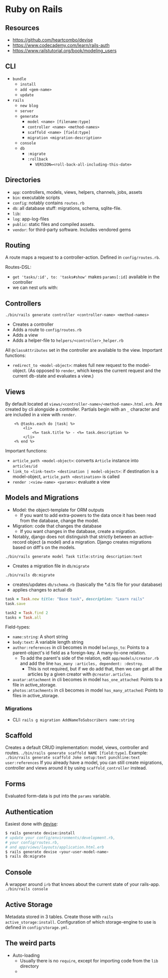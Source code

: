 # Ruby on Rails

## Resources
 - https://github.com/heartcombo/devise
 - https://www.codecademy.com/learn/rails-auth
 - https://www.railstutorial.org/book/modeling_users


## CLI

- `bundle`
  - `install`
  - `add <gem-name>`
  - `update`
- `rails`
  - `new blog`
  - `server`
  - `generate`
    - `model <name> [filename:type]`
    - `controller <name> <method-names>`
    - `scaffold <name> [field:type]`
    - `migration <migration-description>`
  - `console`
  - `db`
    - `:migrate`
    - `:rollback`
      - `VERSION=<roll-back-all-including-this-date>`




## Directories

- `app`: controllers, models, views, helpers, channels, jobs, assets
- `bin`: executable scripts
- `config`: notably contains `routes.rb`
- `db`: all database stuff: migrations, schema, sqlite-file.
- `lib`:
- `log`: app-log-files
- `public`: static files and compiled assets. 
- `vendor`: for third-party software. Includes vendored gems



## Routing
A route maps a request to a controller-action.
Defined in `config/routes.rb`.

Routes-DSL:
 - `get 'tasks/:id', to: 'tasks#show'` makes `params[:id]` available in the controller
 - we can nest urls with:



## Controllers
`./bin/rails generate controller <controller-name> <method-names>`
- Creates a controller
- Adds a route to `config/routes.rb`
- Adds a view
- Adds a helper-file to `helpers/<controller>_helper.rb`

All `@classAttributes` set in the controller are available to the view.
Important functions:
- `redirect_to <model-object>`: makes full new request to the model-object. (As opposed to `render`, which keeps the current request and the current db-state and evaluates a view.)



## Views
By default located at `views/<controller-name>/<method-name>.html.erb`. Are created by cli alongside a controller.
Partials begin with an `_` character and are included in a view with `render`.

```erb
    <% @tasks.each do |task| %>
        <li>
            <%= task.title %> - <%= task.description %>
        </li>
    <% end %>
```
Important functions:
 - `article_path <model-object>`: converts `Article` instance into `articles/id`
 - `link_to <link-text> <destination | model-object>`: if destination is a model-object, `article_path <destination>` is called
 - `render :<view-name> <params>`: evaluate a view



## Models and Migrations
- Model: the object-template for ORM outputs
    - If you want to add extra-powers to the data once it has been read from the database, change the model.
- Migration: code that changes the database
    - If you want changes in the database, create a migration.
- Notably, django does not distinguish that strictly between an active-record object (a model) and a migration. Django creates migrations based on diff's on the models.



`./bin/rails generate model Task title:string description:text`
- Creates a migration file in `db/migrate`

`./bin/rails db:migrate`
- creates/updates `db/schema.rb` (basically the *.d.ts file for your database)
- applies changes to actual db


```ruby
task = Task.new title: "Base task", description: "Learn rails"
task.save

task2 = Task.find 2
tasks = Task.all
```

Field-types:
 - `name:string`: A short string
 - `body:text`: A variable length string
 - `author:references` in cli becomes in model `belongs_to`: Points to a parent-object's id field as a foreign-key. A many-to-one relation.
   - To add the parent's side of the relation, edit `app/models/creator.rb` and add the line `has_many :articles, dependent: :destroy`.
     - This is not required, but if we do add that, then we can get all the articles by a given creator with `@creator.articles`.
 - `avatar:attachment` in cli becomes in model `has_one_attached`: Points to a file in active_storage.
 - `photos:attachments` in cli becomes in model `has_many_attached`: Points to files in active_storage.


### Migrations
- CLI: `rails g migration AddNameToSubscribers name:string`



## Scaffold
Creates a default CRUD implementation: model, views, controller and routes.
`./bin/rails generate scaffold NAME [field:type]`.
Example: 
`./bin/rails generate scaffold Joke setup:text punchline:text user:references`
If you already have a model, you can still create migrations, controller and views around it by using `scaffold_controller` instead.



## Forms
Evaluated form-data is put into the `params` variable.



## Authentication
Easiest done with [devise](https://github.com/heartcombo/devise#starting-with-rails):
```bash
$ rails generate devise:install
# update your config/environments/development.rb, 
# your config/routes.rb,
# and app/views/layouts/application.html.erb
$ rails generate devise <your-user-model-name>
$ rails db:migrate
```


## Console
A wrapper around `irb` that knows about the current state of your rails-app.
`./bin/rails console`



## Active Storage
Metadata stored in 3 tables. Create those with `rails active_storage:install`.
Configuration of which storage-engine to use is defined in `config/storage.yml`.



## The weird parts
- Auto-loading
  - Usually there is no `require`, except for importing code from the `lib` directory
  - 